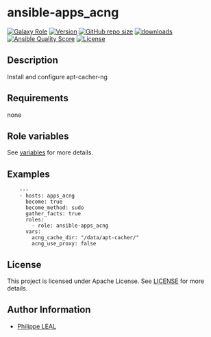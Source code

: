 # ansible-apps_acng

[![Galaxy Role](https://img.shields.io/badge/galaxy-apps_acng-purple?style=flat)](https://galaxy.ansible.com/lotusnoir/apps_acng)
[![Version](https://img.shields.io/github/release/lotusnoir/ansible-apps_acng.svg)](https://github.com/lotusnoir/ansible-apps_acng/releases/latest)
[![GitHub repo size](https://img.shields.io/github/repo-size/lotusnoir/ansible-apps_acng?color=orange&style=flat)](https://galaxy.ansible.com/lotusnoir/apps_acng)
[![downloads](https://img.shields.io/ansible/role/d/56111)](https://galaxy.ansible.com/lotusnoir/apps_acng)
[![Ansible Quality Score](https://img.shields.io/ansible/quality/56111)](https://galaxy.ansible.com/lotusnoir/apps_acng)
[![License](https://img.shields.io/badge/license-Apache--2.0-brightgreen?style=flat)](https://opensource.org/licenses/Apache-2.0)

## Description

Install and configure apt-cacher-ng
## Requirements

none

## Role variables

See [variables](/defaults/main.yml) for more details.

## Examples

        ---
        - hosts: apps_acng
          become: true
          become_method: sudo
          gather_facts: true
          roles:
            - role: ansible-apps_acng
          vars:
            acng_cache_dir: "/data/apt-cacher/"
            acng_use_proxy: false



## License

This project is licensed under Apache License. See [LICENSE](/LICENSE) for more details.

## Author Information

- [Philippe LEAL](https://github.com/lotusnoir)
